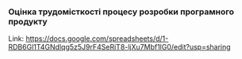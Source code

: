 ### Оцінка трудомісткості процесу розробки програмного продукту

Link: https://docs.google.com/spreadsheets/d/1-RDB6Gl1T4GNdlqg5z5J9rF4SeRiT8-ljXu7Mbf1lG0/edit?usp=sharing
